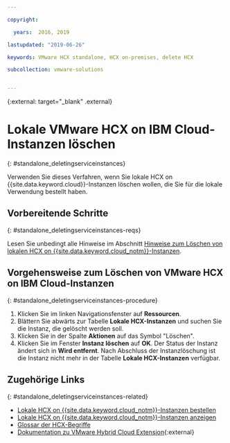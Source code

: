 ```yaml
---

copyright:

  years:  2016, 2019

lastupdated: "2019-06-26"

keywords: VMware HCX standalone, HCX on-premises, delete HCX

subcollection: vmware-solutions


---
```


{:external: target="_blank" .external}

# Lokale VMware HCX on IBM Cloud-Instanzen löschen
{: #standalone_deletingserviceinstances}

Verwenden Sie dieses Verfahren, wenn Sie lokale HCX on {{site.data.keyword.cloud}}-Instanzen löschen wollen, die Sie für die lokale Verwendung bestellt haben.

## Vorbereitende Schritte
{: #standalone_deletingserviceinstances-reqs}

Lesen Sie unbedingt alle Hinweise im Abschnitt [Hinweise zum Löschen von lokalen HCX on {{site.data.keyword.cloud_notm}}-Instanzen](/docs/services/vmwaresolutions/services?topic=vmware-solutions-standalone_considerations).

## Vorgehensweise zum Löschen von VMware HCX on IBM Cloud-Instanzen
{: #standalone_deletingserviceinstances-procedure}

1. Klicken Sie im linken Navigationsfenster auf **Ressourcen**.
2. Blättern Sie abwärts zur Tabelle **Lokale HCX-Instanzen** und suchen Sie die Instanz, die gelöscht werden soll.
3. Klicken Sie in der Spalte **Aktionen** auf das Symbol "Löschen".
4. Klicken Sie im Fenster **Instanz löschen** auf **OK**.
   Der Status der Instanz ändert sich in **Wird entfernt**. Nach Abschluss der Instanzlöschung ist die Instanz nicht mehr in der Tabelle **Lokale HCX-Instanzen** verfügbar.

## Zugehörige Links
{: #standalone_deletingserviceinstances-related}

* [Lokale HCX on {{site.data.keyword.cloud_notm}}-Instanzen bestellen](/docs/services/vmwaresolutions/services?topic=vmware-solutions-standalone_orderingserviceinstances)
* [Lokale HCX on {{site.data.keyword.cloud_notm}}-Instanzen anzeigen](/docs/services/vmwaresolutions/services?topic=vmware-solutions-standalone_viewingserviceinstances)
* [Glossar der HCX-Begriffe](/docs/services/vmwaresolutions/services?topic=vmware-solutions-hcx_glossary)
* [Dokumentation zu VMware Hybrid Cloud Extension](https://cloud.vmware.com/vmware-hcx/resources){:external}
